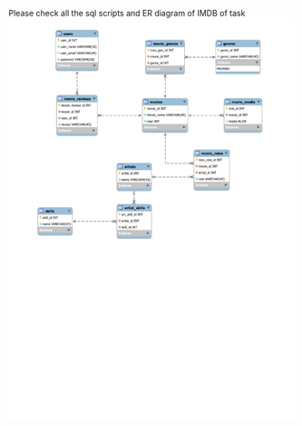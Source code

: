 Please check all the sql scripts and ER diagram of IMDB of task
![alt text](https://github.com/NiteshTembe/B44-english-batch/blob/main/Day35_Task/imdb1.svg?raw=true)
